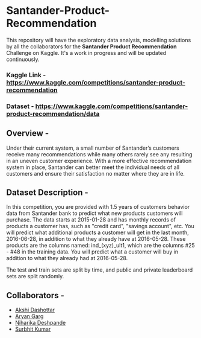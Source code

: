 # Santander-Product-Recommendation

This repository will have the exploratory data analysis, modelling solutions by all the collaborators for the **Santander Product Recommendation** Challenge on Kaggle. It's a work in progress and will be updated continuously.


### Kaggle Link  - https://www.kaggle.com/competitions/santander-product-recommendation

### Dataset - https://www.kaggle.com/competitions/santander-product-recommendation/data


## Overview -

Under their current system, a small number of Santander’s customers receive many recommendations while many others rarely see any resulting in an uneven customer experience. With a more effective recommendation system in place, Santander can better meet the individual needs of all customers and ensure their satisfaction no matter where they are in life.


## Dataset Description - 

In this competition, you are provided with 1.5 years of customers behavior data from Santander bank to predict what new products customers will purchase. The data starts at 2015-01-28 and has monthly records of products a customer has, such as "credit card", "savings account", etc. You will predict what additional products a customer will get in the last month, 2016-06-28, in addition to what they already have at 2016-05-28. These products are the columns named: ind_(xyz)_ult1, which are the columns #25 - #48 in the training data. You will predict what a customer will buy in addition to what they already had at 2016-05-28. 

The test and train sets are split by time, and public and private leaderboard sets are split randomly.


## Collaborators - 

- [Akshi Dashottar](https://github.com/UdtaPakshi)
- [Aryan Garg](https://github.com/Aryan-401)
- [Niharika Deshpande](https://github.com/Deshpande81)
- [Surbhit Kumar](https://github.com/Surbhit01)